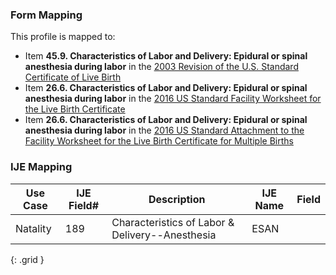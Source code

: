 ### Form Mapping
This profile is mapped to:
 * Item **45.9. Characteristics of Labor and Delivery: Epidural or spinal anesthesia during labor** in the [2003 Revision of the U.S. Standard Certificate of Live Birth](https://www.cdc.gov/nchs/data/dvs/birth11-03final-ACC.pdf)
 * Item **26.6. Characteristics of Labor and Delivery: Epidural or spinal anesthesia during labor** in the [2016 US Standard Facility Worksheet for the Live Birth Certificate](https://www.cdc.gov/nchs/data/dvs/facility-worksheet-2016-508.pdf)
 * Item **26.6. Characteristics of Labor and Delivery: Epidural or spinal anesthesia during labor** in the [2016 US Standard Attachment to the Facility Worksheet for the Live Birth Certificate for Multiple Births](https://www.cdc.gov/nchs/data/dvs/multiple-births-worksheet-2016.pdf)

### IJE Mapping

| **Use Case** | **IJE Field#** | **Description** | **IJE Name** | **Field** |
| ------------ | -------------- | --------------- | ------------ | --------- |
| Natality | 189 | Characteristics of Labor & Delivery--Anesthesia | ESAN |  |
{: .grid }
